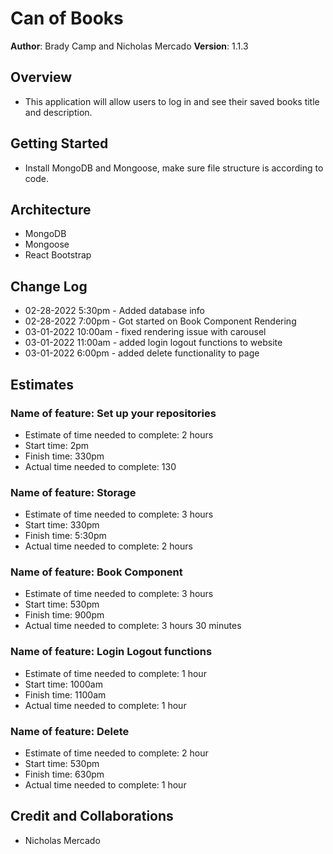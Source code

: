 # Can of Books

**Author**: Brady Camp and Nicholas Mercado
**Version**: 1.1.3

## Overview

- This application will allow users to log in and see their saved books title and description.

## Getting Started

- Install MongoDB and Mongoose, make sure file structure is according to code.

## Architecture

- MongoDB
- Mongoose
- React Bootstrap

## Change Log

- 02-28-2022 5:30pm - Added database info
- 02-28-2022 7:00pm - Got started on Book Component Rendering
- 03-01-2022 10:00am - fixed rendering issue with carousel
- 03-01-2022 11:00am - added login logout functions to website
- 03-01-2022 6:00pm - added delete functionality to page

## Estimates

### Name of feature: Set up your repositories

- Estimate of time needed to complete: 2 hours
- Start time: 2pm
- Finish time: 330pm
- Actual time needed to complete: 130

### Name of feature: Storage

- Estimate of time needed to complete: 3 hours
- Start time: 330pm
- Finish time: 5:30pm
- Actual time needed to complete: 2 hours

### Name of feature: Book Component

- Estimate of time needed to complete: 3 hours
- Start time: 530pm
- Finish time: 900pm
- Actual time needed to complete: 3 hours 30 minutes

### Name of feature: Login Logout functions

- Estimate of time needed to complete: 1 hour
- Start time: 1000am
- Finish time: 1100am
- Actual time needed to complete: 1 hour

### Name of feature: Delete

- Estimate of time needed to complete: 2 hour
- Start time: 530pm
- Finish time: 630pm
- Actual time needed to complete: 1 hour

## Credit and Collaborations

- Nicholas Mercado

